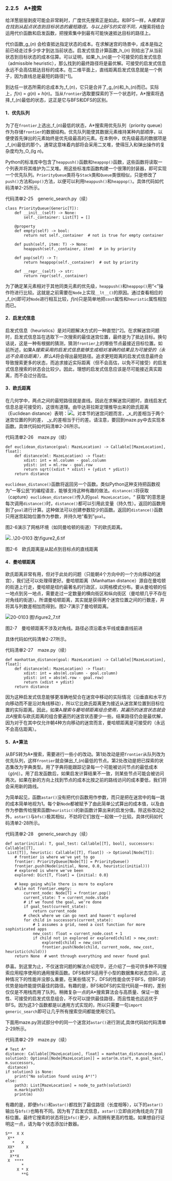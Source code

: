 ### 2.2.5　A*搜索

给洋葱层层剥皮可能会非常耗时，广度优先搜索正是如此。和BFS一样，A*搜索旨在找到从起点状态到目标状态的最短路径。与以上BFS的实现不同，A*搜索将结合运用代价函数和启发函数，把搜索集中到最有可能快速抵达目标的路径上。

代价函数_g_(_n_) 会检查抵达指定状态的成本。在求解迷宫的场景中，成本是指之前已经走过多少步才到达当前状态。启发式信息计算函数_h_(_n_) 则给出了从当前状态到目标状态的成本估算。可以证明，如果_h_(_n_)是一个可接受的启发式信息（admissible heuristic），那么找到的最终路径将是最优解。可接受的启发式信息永远不会高估抵达目标的成本。在二维平面上，直线距离启发式信息就是一个例子，因为直线总是最短的路径[^1]。

到达任一状态所需的总成本为_f_(_n_)，它只是合并了_g_(_n_)和_h_(_n_)而已。实际上，_f_(_n_) = _g_(_n_) + _h_(_n_)。当从`frontier`选取要探索的下一个状态时，A*搜索将选择_f_(_n_)最低的状态，这正是它与BFS和DFS的区别。

#### 1．优先队列

为了在`frontier`上选出_f_(_n_)最低的状态，A*搜索用优先队列（priority queue）作为存储`frontier`的数据结构。优先队列能使其数据元素维持某种内部顺序，以便使首先弹出的元素始终是优先级最高的元素。在本例中，优先级最高的数据项是_f_(_n_)最低的那个。通常这意味着内部将会采用二叉堆，使得压入和弹出操作的复杂度均为_O_(lg _n_)。

Python的标准库中包含了`heappush()`函数和`heappop()`函数，这些函数将读取一个列表并将其维护为二叉堆。用这些标准库函数构建一个很薄的封装器，即可实现一个优先队列。`PriorityQueue`类将与`Stack`类和`Queue`类很相似，只是修改了`push()`方法和`pop()`方法，以便可以利用`heappush()`和`heappop()`。具体代码如代码清单2-25所示。

代码清单2-25　generic_search.py（续）

```
class PriorityQueue(Generic[T]):
    def __init__(self) -> None:
        self._container: List[T] = []

    @property
    def empty(self) -> bool:
        return not self._container  # not is true for empty container

    def push(self, item: T) -> None:
        heappush(self._container, item)  # in by priority

    def pop(self) -> T:
        return heappop(self._container)  # out by priority

    def __repr__(self) -> str:
        return repr(self._container)
```

为了确定某元素相对于其他同类元素的优先级，`heappush()`和`heappop()`用“<”操作符进行比较。这就是之前需要在`Node`上实现`__lt__()`的原因。通过查看相应的_f_(_n_)即可对`Node`进行相互比较，_f_(_n_)只是简单地把`cost`属性和`heuristic`属性相加而已。

#### 2．启发式信息

启发式信息（heuristics）是对问题解决方式的一种直觉[^2]。在求解迷宫问题时，启发式信息旨在选取下一次搜索的最佳迷宫位置，最终是为了抵达目标。换句话说，这是一种有根据的猜测，猜测`frontier`上的哪些节点最接近目标位置。如前所述，如果A*搜索采用的启发式信息能够生成相对准确的结果且为可接受的（永远不会高估距离），那么A*将会得出最短路径。追求更短距离的启发式信息最终会导致搜索更多的状态，而追求接近实际距离（但不会高估，以免不可接受）的启发式信息搜索的状态会比较少。因此，理想的启发式信息应该是尽可能接近真实距离，而不会过分高估。

#### 3．欧氏距离

在几何学中，两点之间的最短路径就是直线。因此在求解迷宫问题时，直线启发式信息总是可接受的，这很有道理。由毕达哥拉斯定理推导出来的欧氏距离（Euclidean distance）表明：![](0-Assets/Epubook/算法精粹：经典计算机科学问题的%20Python%20实现%20(David%20Kopec%20[Kopec,%20David])%20(Z-Library)/images/00018.jpeg)。对本节的迷宫问题而言，_x_的差相当于两个迷宫位置的列的差， _y_的差相当于行的差。请注意，要回到maze.py中去实现本函数。具体代码如代码清单2-26所示。

代码清单2-26　maze.py（续）

```
def euclidean_distance(goal: MazeLocation) -> Callable[[MazeLocation], float]:
    def distance(ml: MazeLocation) -> float:
        xdist: int = ml.column - goal.column
        ydist: int = ml.row - goal.row
        return sqrt((xdist * xdist) + (ydist * ydist))
    return distance
```

`euclidean_distance()`函数将返回另一个函数。类似Python这种支持把函数视为“一等公民”的编程语言，能够支持这种有趣的做法。`distance()`将获取（capture）`euclidean_distance()`传入的`goal MazeLocation`，“ 获取”的意思是每次调用`distance()`时，`distance()`都可以引用此变量（持久性）。返回的函数用到了`goal`进行计算。这种做法可以创建参数较少的函数。返回的`distance()`函数只用迷宫起始位置作为参数，并持久地“看到”`goal`。

图2-6演示了网格环境（如同曼哈顿的街道）下的欧氏距离。

![..\20-0103 改\figure2_6.tif](../0-Assets/Epubook/算法精粹：经典计算机科学问题的%20Python%20实现%20(David%20Kopec%20[Kopec,%20David])%20(Z-Library)/images/00019.jpeg)

图2-6　欧氏距离是从起点到目标点的直线距离

#### 4．曼哈顿距离

欧氏距离非常有用，但对于此处的问题（只能朝4个方向中的一个方向移动的迷宫），我们还可以处理得更好。曼哈顿距离（Manhattan distance）源自在曼哈顿的街道上行走，曼哈顿是纽约最著名的行政区，以网格模式分布。要从曼哈顿的任一地点到另一地点，需要走过一定数量的横向街区和纵向街区（曼哈顿几乎不存在对角线的街道）。所谓曼哈顿距离，其实就是获得两个迷宫位置之间的行数差，并将其与列数差相加而得到。图2-7演示了曼哈顿距离。

![20-0103 图\figure2_7.tif](../0-Assets/Epubook/算法精粹：经典计算机科学问题的%20Python%20实现%20(David%20Kopec%20[Kopec,%20David])%20(Z-Library)/images/00020.jpeg)

图2-7　曼哈顿距离不涉及对角线。路径必须沿着水平线或垂直线前进

具体代码如代码清单2-27所示。

代码清单2-27　maze.py（续）

```
def manhattan_distance(goal: MazeLocation) -> Callable[[MazeLocation], float]:
    def distance(ml: MazeLocation) -> float:
        xdist: int = abs(ml.column - goal.column)
        ydist: int = abs(ml.row - goal.row)
        return (xdist + ydist)
    return distance
```

因为这种启发式信息能够更准确地契合在迷宫中移动的实际情况（沿垂直和水平方向移动而不是沿对角线移动），所以它比欧氏距离更为接近从迷宫某位置到目标位置的实际距离。因此，如果A*搜索与曼哈顿距离组合使用，其遍历的迷宫状态就会比A*搜索与欧氏距离的组合要遍历的迷宫状态要少一些。结果路径仍会是最优解，因为对于在其中仅允许朝4种方向移动的迷宫而言，曼哈顿距离是可接受的（永远不会高估距离）。

#### 5．A*算法

从BFS转为A*搜索，需要进行一些小的改动。第1处改动是把`frontier`从队列改为优先队列，这样`frontier`就会弹出_f_(_n_)最低的节点。第2处改动是把已探索的状态集改为字典类型。用了字典将能跟踪记录每一个可能被访问节点的最低成本（_g_(_n_)）。用了启发函数后，如果启发计算结果不一致，则某些节点可能会被访问两次。如果在新的方向上找到节点的成本比按之前的路线访问的成本要低，我们将会采用新的路线。

为简单起见，函数`astar()`没有把代价函数用作参数，而只是把在迷宫中的每一跳的成本简单地视为1。每个新`Node`都被赋予了由此简单公式算出的成本值，以及由作为参数传给搜索函数`heuristic()`的新函数计算出来的启发分值。除这些改动之外，`astar()`与`bfs()`极其相似，不妨将它们放在一起做一个比较。具体代码如代码清单2-28所示。

代码清单2-28　generic_search.py（续）

```
def astar(initial: T, goal_test: Callable[[T], bool], successors: Callable[[T],
 List[T]], heuristic: Callable[[T], float]) -> Optional[Node[T]]:
    # frontier is where we've yet to go
    frontier: PriorityQueue[Node[T]] = PriorityQueue()
    frontier.push(Node(initial, None, 0.0, heuristic(initial)))
    # explored is where we've been
    explored: Dict[T, float] = {initial: 0.0}

    # keep going while there is more to explore
    while not frontier.empty:
        current_node: Node[T] = frontier.pop()
        current_state: T = current_node.state
        # if we found the goal, we're done
        if goal_test(current_state):
            return current_node
        # check where we can go next and haven't explored
        for child in successors(current_state):
            # 1 assumes a grid, need a cost function for more sophisticated apps
            new_cost: float = current_node.cost + 1  
            if child not in explored or explored[child] > new_cost:
                explored[child] = new_cost
                frontier.push(Node(child, current_node, new_cost, heuristic(child)))
    return None  # went through everything and never found goal
```

恭喜。到这里为止，不仅迷宫问题的解法介绍完毕，还介绍了一些可供多种不同搜索应用程序使用的通用搜索函数。DFS和BFS适用于小型的数据集和状态空间，这种情况下的性能并没那么重要。在某些情况下，DFS的性能会优于BFS，但BFS的优势是始终能提供最佳的路径。有趣的是，BFS和DFS的实现代码是一样的，差别仅仅是不用栈而用了队列。稍微复杂一点的A*搜索算法会与高质量、保证一致性、可接受的启发式信息组合，不仅可以提供最佳路径，而且性能也远远优于BFS。因为这3个函数都是以通用方式实现的，所以只需要一句`import generic_search`即可让几乎所有搜索空间都能使用它们。

下面用maze.py测试部分中的同一个迷宫对`astar()`进行测试,具体代码如代码清单2-29所示。

代码清单2-29　maze.py（续）

```
# Test A*
distance: Callable[[MazeLocation], float] = manhattan_distance(m.goal)
solution3: Optional[Node[MazeLocation]] = astar(m.start, m.goal_test, m.successors,
 distance)
if solution3 is None:
    print("No solution found using A*!")
else:
    path3: List[MazeLocation] = node_to_path(solution3)
    m.mark(path3)
    print(m)
```

有趣的是，即便`bfs()`和`astar()`都找到了最佳路径（长度相等），以下的`astar()`输出与`bfs()`也略有不同。因为有了启发式信息，`astar()`立即由对角线走向了目标位置。最终它搜索的状态将比`bfs()`更少，从而拥有更高的性能。如果想自行证明这一点，请为每个状态添加计数器。

```
S**  X X
 X**
   *   X  
 XX*     X
  X*      
  X**X    
 X  ****  
       *  
     X * X
       **G
```